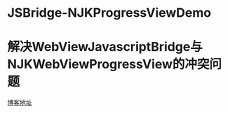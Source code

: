 # JSBridge-NJKProgressViewDemo
# 解决WebViewJavascriptBridge与NJKWebViewProgressView的冲突问题
[博客地址](http://www.jianshu.com/p/19449a11f5cd)
